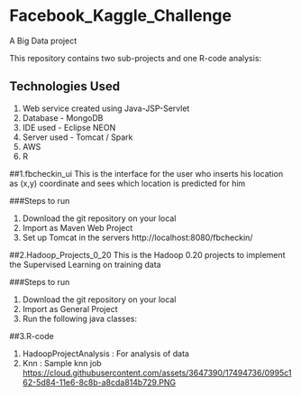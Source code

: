 # Facebook_Kaggle_Challenge
A Big Data project


This repository contains two sub-projects and one R-code analysis:
## Technologies Used 
1. Web service created using Java-JSP-Servlet
2. Database - MongoDB
3. IDE used - Eclipse NEON
4. Server used - Tomcat  / Spark
6. AWS
5. R


##1.fbcheckin_ui
This is the interface for the user who inserts his location as (x,y) coordinate and sees which location is predicted for him

###Steps to run
1. Download the git repository on your local
2. Import as Maven Web Project
3. Set up Tomcat in the servers
http://localhost:8080/fbcheckin/

##2.Hadoop_Projects_0_20
This is the Hadoop 0.20 projects to implement the Supervised Learning on training data

###Steps to run
1. Download the git repository on your local
2. Import as General Project
3. Run the following java classes:


##3.R-code
1. HadoopProjectAnalysis : For analysis of data
2. Knn : Sample knn job 
https://cloud.githubusercontent.com/assets/3647390/17494736/0995c162-5d84-11e6-8c8b-a8cda814b729.PNG